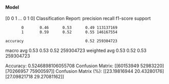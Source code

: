 #### Model
[0 0 1 ... 0 1 0]
Classification Report:
              precision    recall  f1-score   support

           0       0.46      0.53      0.49 113137169
           1       0.59      0.52      0.55 146167554

    accuracy                           0.52 259304723
   macro avg       0.53      0.53      0.52 259304723
weighted avg       0.53      0.52      0.53 259304723

Accuracy: 0.5246898106055708
Confusion Matrix:
[[60153949 52983220]
 [70266957 75900597]]
Confusion Matrix (%):
[[23.19816944 20.43280176]
 [27.09821718 29.27081162]]
